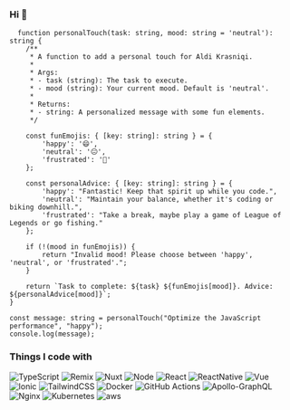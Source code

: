 ### Hi 👋
```
  function personalTouch(task: string, mood: string = 'neutral'): string {
    /**
     * A function to add a personal touch for Aldi Krasniqi.
     * 
     * Args:
     * - task (string): The task to execute.
     * - mood (string): Your current mood. Default is 'neutral'.
     * 
     * Returns:
     * - string: A personalized message with some fun elements.
     */
    
    const funEmojis: { [key: string]: string } = {
        'happy': '😄',
        'neutral': '😐',
        'frustrated': '😤'
    };

    const personalAdvice: { [key: string]: string } = {
        'happy': "Fantastic! Keep that spirit up while you code.",
        'neutral': "Maintain your balance, whether it's coding or biking downhill.",
        'frustrated': "Take a break, maybe play a game of League of Legends or go fishing."
    };

    if (!(mood in funEmojis)) {
        return "Invalid mood! Please choose between 'happy', 'neutral', or 'frustrated'.";
    }

    return `Task to complete: ${task} ${funEmojis[mood]}. Advice: ${personalAdvice[mood]}`;
}

const message: string = personalTouch("Optimize the JavaScript performance", "happy");
console.log(message);

```


<h3>Things I code with</h3>
<p>
  <img alt="TypeScript" src="https://img.shields.io/badge/typescript-%23007ACC.svg?style=for-the-badge&logo=typescript&logoColor=white"/>
  <img alt="Remix" src="https://img.shields.io/badge/remix-%23000.svg?style=for-the-badge&logo=remix&logoColor=white"/>
  <img alt="Nuxt" src="https://img.shields.io/badge/NuxtJS-black.svg?style=for-the-badge&logo=NuxtJS&logoColor=white"/>
  <img alt="Node" src="https://img.shields.io/badge/node.js-%2343853D.svg?style=for-the-badge&logo=node-dot-js&logoColor=white"/>
  <img alt="React" src="https://img.shields.io/badge/react-%2320232a.svg?style=for-the-badge&logo=react&logoColor=%2361DAFB"/>
  <img alt="ReactNative" src="https://img.shields.io/badge/React_Native-20232A?style=for-the-badge&logo=react&logoColor=61DAFB"/>
  <img alt="Vue" src="https://img.shields.io/badge/Vue.js-35495E?style=for-the-badge&logo=vue.js&logoColor=4FC08D"/>
  <img alt="Ionic" src="https://img.shields.io/badge/Ionic-3880FF?style=for-the-badge&logo=ionic&logoColor=white"/>
  <img alt="TailwindCSS" src="https://img.shields.io/badge/tailwindcss-%2338B2AC.svg?style=for-the-badge&logo=tailwind-css&logoColor=white"/>
  <img alt="Docker" src="https://img.shields.io/badge/docker-%230db7ed.svg?style=for-the-badge&logo=docker&logoColor=white"/>
  <img alt="GitHub Actions" src="https://img.shields.io/badge/githubactions-%232671E5.svg?style=for-the-badge&logo=githubactions&logoColor=white"/>
  <img alt="Apollo-GraphQL" src="https://img.shields.io/badge/-ApolloGraphQL-311C87?style=for-the-badge&logo=apollo-graphql"/>
  <img alt="Nginx" src="https://img.shields.io/badge/nginx-%23009639.svg?style=for-the-badge&logo=nginx&logoColor=white"/>
  <img alt="Kubernetes" src="https://img.shields.io/badge/kubernetes-%23326ce5.svg?style=for-the-badge&logo=kubernetes&logoColor=white"/>
  <img alt="aws" src="https://img.shields.io/badge/Amazon_AWS-FF9900?style=for-the-badge&logo=amazonaws&logoColor=white"/>
</p>
<!--
**Aldikrasniqi/AldiKrasniqi** is a ✨ _special_ ✨ repository because its `README.md` (this file) appears on your GitHub profile.

Here are some ideas to get you started:


-->
